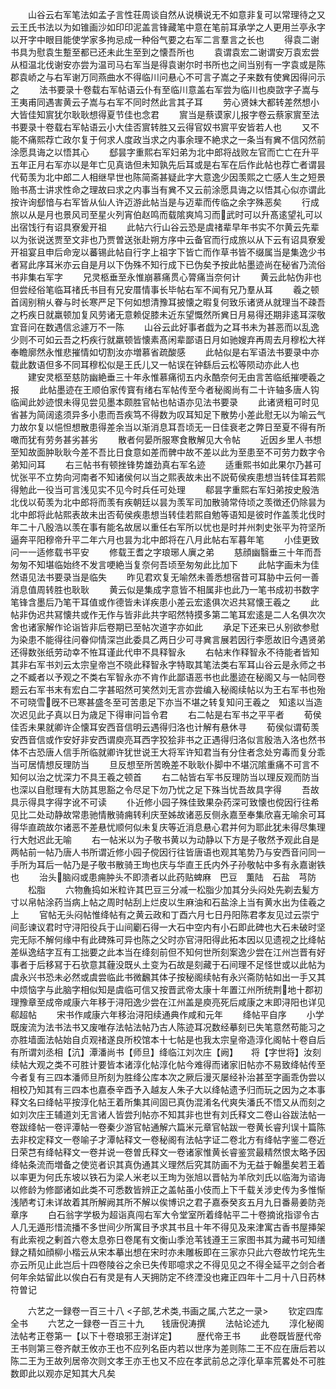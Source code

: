 <!-- { "loadSidebar": true } -->
　　山谷云右军笔法如孟子言性荘周谈自然从说横说无不如意非复可以常理待之又云王氏书法以为如锥画沙如印印泥盖言锋藏笔中意在笔前耳承学之人更用兰亭永字以开字中眼目能使学家多拘忌成一种俗气要之右军二言羣言之长也
　　得袁二谢书具为慰袁生蹔至都已还未此生至到之懐吾所也
　　袁谓袁宏二谢谓安万袁宏尝从桓温北伐谢安亦尝为温司马右军当是得袁谢尔时书所也之间当别有一字袁或是陈郡袁峤之与右军谢万同燕曲水不得临川问悬心不可言子嵩之子来数有使兾因得问示之
　　法书要录十卷载右军帖语云仆有至临川意盖右军尝为临川也庾敳字子嵩与王夷甫同遇害黄云子嵩与右军不同时然此言其子耳
　　劳心贤妹大都转差然想小大皆佳知賔犹尔耿耿想得夏节佳也念君
　　賔当是蔡谟家儿报字卷云蔡家賔至法书要录十卷载右军帖语云小大佳否賔转胜又云得官奴书賔平安皆若人也
　　又不能不痛熙荐亡政尔复于何求人度政当求之内事余理不絶求之一条当有兾不信冈然前涂愿具诲之以悟其心
　　郄昙字重熙右军妇弟为北中郎将战败左官而亡亡在升平五年正月右军亦以是年亡见真诰但未知孰先后耳或是右军在后作此帖也荐亡者谓昙代荀羡为北中郎二人相继早世也陈简斋甚疑此字大意逸少因羡熙之亡感人生之短景贻书髙士讲求性命之理故曰求之内事当有兾不又云前涂愿具诲之以悟其心似亦谓此按许询郄愔与右军皆从仙人许迈游此帖当是与迈辈而传临之余字殊恶矣
　　行成旅以从是月也景风司至星火列宵伯赵鸣而载隂爽鸠习而武时可以升髙逺望礼可以出宿饯行有诏具寮爰开祖
　　此帖六行山谷云恐是虞禇辈早年书实不尔黄云先辈以为张说送贾至文非也乃贾曽送张赴朔方序中云备官而行成旅以从下云有诏具寮爰开祖宴且申后命宠以蕃锡此帖自行字上祖字下皆亡而作草书皆不缀属当是集逸少书者冩此序耳米亦云自是月以下伪殊不知行成下已伪矣予按此帖墨迹尚在秘省乃流俗书非集右军字
　　兄灵柩垂至永惟崩慕痛贯心膂痛当奈何计
　　黄云此帖伪非也但尝经俗笔临耳禇氏书目有兄安厝情事长毕帖右军不闻有兄乃羣从耳
　　羲之顿首阔别稍乆眷与时长寒严足下何如想清豫耳披懐之暇复何致乐诸贤从就理当不疎吾之朽疾日就羸顿加复风劳诸无意赖促膝未近东望慨然所兾日月易得还期非逺耳深敬宜音问在数遇信忩遽万不一陈
　　山谷云此好事者戯为之耳书未为甚恶而以乱逸少则不可如云吾之朽疾行就羸顿皆懐素髙闲辈鄙语日月如驰嫂弃再周去月穆松大祥奉瞻廓然永惟悲摧情如切割汝亦増慕省疏酸感
　　此帖似是右军语法书要录中亦载此数语但多不同耳穆松似是王氏儿又一帖误在钟繇后云松等陨动亦此人也
　　建安灵柩至慈防幽絶垂三十年永惟慕痛彻五内永酷奈何无由言苦临纸摧哽羲之报
　　此帖墨迹在王顺伯家传寳有绪右军帖传至今者秘阁尚有二十许轴多唐人钩临闻此妙迹恨未得见尝见墨本颇胜官帖也帖语亦见法书要录
　　此诸贤粗可时见省甚为简阔逺须异多小患而吾疾笃不得数为叹耳知足下散势小差此慰无以为喻云气力故尔复以悒怛想散患得差余当以渐消息耳吾顷无一日佳衰老之弊日至夏不得有所噉而犹有劳务甚劣甚劣
　　散者何晏所服寒食散解见大令帖
　　近因乡里人书想至知故面肿耿耿今差不吾比日食意如差而髀中故不差以此为至患至不可劳力数字令弟知问耳
　　右三帖书有顿挫锋势雄劲真右军名迹
　　适重熙书如此果尔乃甚可忧张平不立势向河南者不知诸侯何以当之熙表故未出不説荀侯疾患想当转佳耳若熙得勉此一役当可言浅见实不见今时兵任可处理
　　郗昙字重熙右军妇弟按史殷浩北伐以荀羡为北中郎将而羡有疾朝廷以昙为羡军司加散骑常侍顷之羡徴还仍除昙为北中郎将此帖熙表故未出否荀侯疾患想当转佳若熙自勉等语知是彼时作盖羡北伐时年二十八殷浩以羡在事有能名故居以重任右军所以忧也是时并州刺史张平为符坚所逼奔平阳穆帝升平二年六月也昙为北中郎将在八月此帖右军暮年笔
　　小佳更致问一一适修载书平安
　　修载王耆之字琅琊人廙之弟
　　慈顔幽翳垂三十年而吾匆匆不知堪临始终不发言哽絶当复奈何吾顷至匆匆此比加下
　　此帖字画未为佳然语见法书要录当是临失
　　昨见君欢复无喻然未善悉想宿昔可耳胁中云何一善消息值周转胜也耿耿
　　黄云似是集成字意皆不相属非也此乃一笔书成初书数字笔锋含墨后乃笔干耳值或作德皆未详疾患小差云宏逺俱次迟共冩懐王羲之
　　此帖非伪迟共冩懐共或作无作与皆非此共字昭然特摸多第二笔耳宏逺是二人名俱次次舍也诸家解作论诣皆非后卷期已至帖次道字亦如此
　　承足下还来已乆别欲参慰为染患不能得往问眷仰情深岂此委具乙两日少可寻兾言展若因行李愿故旧今遇贤弟还得数张纸劳动幸不恠耳谨此代申不具释智永
　　右帖末作释智永不待能者皆知其非右军书刘云太宗皇帝岂不晓此释智永字特取其笔法类右军耳山谷云是永师之书之不臧者以予观之不类右军智永亦不肯作此鄙语恶书也此墨迹在秘阁又与一帖同卷题云右军书末有宏白二字甚昭然可笑然刘无言亦尝编入秘阁续帖以为王右军书也殆不可晓雪旣不已寒甚盛冬至可苦患足下亦当不堪之转复知问王羲之　知逺以当造次迟见此子真以日为歳足下得审问旨令君
　　右二帖是右军书之平平者
　　荀侯佳否未果就卿许企懐耳安西音信明云遇得归洛也计解有悬休寻
　　荀侯似谓荀羡安西音信或作安好非安西谓庾亮耳西字狡狯非书之正遇得归洛似言殷浩入洛也然书体不古恐唐人信手所临就卿许犹世说王大将军许知君当有分住者念处穷毒而复分乖当可居情想反理防当
　　旦反想至所苦晩差不耿耿仆脚中不堪沉隂重痛不可言不知何以治之忧深力不具王羲之顿首
　　右二帖皆右军书反理防当以理反观而防当也深以自慰理有大防其思豁之令尽足下勿乃忧之足下殊当忧吾故具字得
　　吾故具示得具字得字讹不可读
　　仆近修小园子殊佳致果杂药深可致懐也傥因行往希见比二处动静故常患驰情散骑痈转利庆至姊故诸恶反侧永嘉至奉集欣喜无喻余可耳得华直疏故尔诸恶不差悬忧顺何似未复庆等近消息悬心君并何为耶此犹未得尽集理行大尅迟此无喻
　　右一帖米以为子敬书黄以为动静以下方是子敬然予观此自是两帖前一帖乃唐人书所谓近修小园子傥因行往皆唐语也观其笔势乃与安西音问同一手所为耳后一帖乃是子敬书散骑王珣也庆与华直王氏内外子孙敬帖中多有永嘉谢铁也
　　治头脑闷或患痈肿头不即溃者以此药贴蜱麻　巴豆　薫陆　石盐　芎防
　　松脂
　　六物麁捣如米粒许其巴豆三分减一松脂少加其分头闷处先剃去髪方寸以帛帖涂药当病上帖之周时帖刮上烂皮以生麻油和石盐涂上当有黄水出为佳羲之上
　　官帖无头闷帖惟绛帖有之黄云政和丁酉六月七日丹阳陈君孝友见过云崇宁间彭谏议君时守浔阳役兵于山间劚石得一大石中空内有小石即此碑也大石未破时坚完无际不解何缘中有此碑殊可异也陈之父时亦官浔阳得此拓本因以见遗视之比绛帖差纵逸结字互有工拙要之此本当在绛刻前但不知何世所刻案逸少尝在江州岂晋有好事者于后移冩于石欤意其薶没既乆土变为石故是刻藏于石间理不足怪世或以此帖为虞永兴书恐未必然或虞尝临此书微飜其体子按秘阁续帖有永兴斋防帖如出一手又其中烦恼字与此脑字相似知是虞临可信又按晋武帝太康十年置江州所统荆地十郡初理豫章至成帝咸康六年移于浔阳逸少尝在江州盖是庾亮死后咸康之末即浔阳也详见郗超帖
　　宋书作咸康六年移治浔阳续通典作咸和元年
　　绛帖平自序
　　小学既废流为法书法书又废唯存法帖法帖乃古人陈迹耳况数经摹刻已失笔意然苟能习之亦胜墙面法帖始自贞观禇遂良所校馆本十七帖是也我太宗皇帝造淳化阁帖十卷自后有所谓刘丞相【沆】潭潘尚书【师旦】绛临江刘次庄【阙】　　将【字世将】汝刻续帖大观之类不可胜计要皆本诸淳化帖淳化帖今难得而诸家旧帖亦不易致绛帖传至今者复有三四本潘师旦所刻为胜绛公库本次之厥后漫灭屡经补治甚至字画乖伪尝以相校乃知其有三四本也嘉泰辛酉予入越友人朱子大以绛帖遗予归而玩之因为之本事释文名曰绛帖平按淳化帖王着所集其间固已真伪混淆名代爽失潘氏不悟又从而刻之如刘次庄王辅道刘无言诸人皆尝刋帖亦不知其非也世有刘氏释文二卷山谷跋法帖一卷跋绛帖一卷评潭帖一卷秦少游官帖通解六篇米元章官帖跋一卷黄长睿刋误十篇陈去非校定释文一卷喻子才潭帖释文一卷秘阁有法帖字证二卷北方有绛帖字鉴二卷近日荣芑有绛帖释文一卷并说一卷曽氏释文一卷诸家惟黄长睿鉴赏最精然恨太略予因绛帖条流而増备之使览者识其真伪通其义理然后究其防画不为无益于翰墨矣若王着以率更为何氏东坡以铁石为梁人米老以王珣为张旭以晋帖为羊欣刘氏以临海为谘诲以修龄为修鄙诸如此类不可悉数皆辨正之盖帖虽小伎而上下千载关涉史传为多惟惭浅陋考订未详故着其所解阙其所不解以俟博识之君子嘉泰癸亥五月九日番昜姜防尧章序
　　白石翁字学极为超诣真闯右军大令堂室所着绛帖平二十卷摘讹指谬令古人几无遁形惜流播不多世间少所寓目予求其书且十年不得见及来津寓古香书屋挿架有此索视之剰首六卷太息弥日卷尾有文衡山季沧苇钱遵王三家图书其为藏书可知缮録之精如顔柳小楷云从宋本摹出想在宋时亦未雕板即在三家亦只此六卷故竹垞先生亦云所见止此岂后十四卷陵谷之余已失传耶噫求之不得见见之不得全延平之剑合者何年余姑留此以俟白石有灵是有人天拥防定不终湮没也雍正四年十二月十八日药林符曽记

　　六艺之一録卷一百三十八
<子部,艺术类,书画之属,六艺之一录>
　　钦定四库全书
　　六艺之一録卷一百三十九　　钱唐倪涛撰
　　法帖论述九
　　淳化秘阁法帖考正卷第一【以下十卷琅邪王澍详定】
　　歴代帝王书
　　此卷既皆歴代帝王书则第三卷齐献王攸亦王也不应列名臣内若以世序为差则陈二王不应在唐后若以陈二王为王故列居帝次则文孝王亦王也又不应在孝武前总之淳化草率荒畧处不可胜数即此以观亦足知其大凡矣
